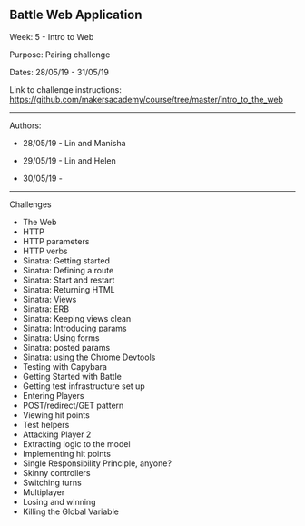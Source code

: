 ## Battle Web Application

Week: 5 - Intro to Web

Purpose: Pairing challenge 

Dates: 28/05/19 - 31/05/19

Link to challenge instructions: https://github.com/makersacademy/course/tree/master/intro_to_the_web

--------------------------

Authors:

* 28/05/19 - Lin and Manisha

* 29/05/19 - Lin and Helen

* 30/05/19 - 

-------------------------

Challenges

  - The Web
  - HTTP
  - HTTP parameters
  - HTTP verbs
  - Sinatra: Getting started
  - Sinatra: Defining a route
  - Sinatra: Start and restart
  - Sinatra: Returning HTML
  - Sinatra: Views
  - Sinatra: ERB
  - Sinatra: Keeping views clean
  - Sinatra: Introducing params
  - Sinatra: Using forms
  - Sinatra: posted params
  - Sinatra: using the Chrome Devtools
  - Testing with Capybara
  - Getting Started with Battle
  - Getting test infrastructure set up
  - Entering Players
  - POST/redirect/GET pattern
  - Viewing hit points
  - Test helpers
  - Attacking Player 2
  - Extracting logic to the model
  - Implementing hit points
  - Single Responsibility Principle, anyone?
  - Skinny controllers
  - Switching turns
  - Multiplayer
  - Losing and winning
  - Killing the Global Variable
